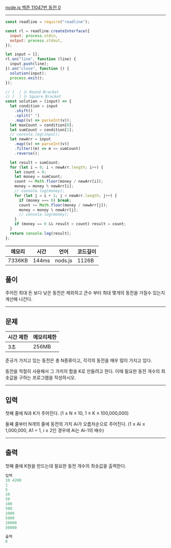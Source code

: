 [node.js 백준 11047번 동전 0](https://www.acmicpc.net/problem/11047)

---

```javascript
const readline = require("readline");

const rl = readline.createInterface({
  input: process.stdin,
  output: process.stdout,
});

let input = [];
rl.on("line", function (line) {
  input.push(line);
}).on("close", function () {
  solution(input);
  process.exit();
});

// (  ) 는 Round Bracket
// [  ] 는 Square Bracket
const solution = (input) => {
  let condition = input
    .shift()
    .split(" ")
    .map((v) => parseInt(v));
  let maxCount = condition[0];
  let sumCount = condition[1];
  // console.log(input);
  let newArr = input
    .map((v) => parseInt(v))
    .filter((m) => m <= sumCount)
    .reverse();

  let result = sumCount;
  for (let i = 0; i < newArr.length; i++) {
    let count = 0;
    let money = sumCount;
    count += Math.floor(money / newArr[i]);
    money = money % newArr[i];
    // console.log(money);
    for (let j = i + 1; j < newArr.length; j++) {
      if (money === 0) break;
      count += Math.floor(money / newArr[j]);
      money = money % newArr[j];
      // console.log(money);
    }
    if (money == 0 && result > count) result = count;
  }
  return console.log(result);
};
```

| 메모리 | 시간  | 언어    | 코드길이 |
| ------ | ----- | ------- | -------- |
| 7336KB | 144ms | nods.js | 1126B    |

## 풀이

주어진 최대 돈 보다 낮은 동전은 제외하고 큰수 부터 최대 몇개의 동전을 가질수 있는지 계산해 나간다.

---

## 문제

| 시간 제한 | 메모리제한 |
| --------- | ---------- |
| 3초       | 256MB      |

준규가 가지고 있는 동전은 총 N종류이고, 각각의 동전을 매우 많이 가지고 있다.

동전을 적절히 사용해서 그 가치의 합을 K로 만들려고 한다. 이때 필요한 동전 개수의 최솟값을 구하는 프로그램을 작성하시오.

---

## 입력

첫째 줄에 N과 K가 주어진다. (1 ≤ N ≤ 10, 1 ≤ K ≤ 100,000,000)

둘째 줄부터 N개의 줄에 동전의 가치 Ai가 오름차순으로 주어진다. (1 ≤ Ai ≤ 1,000,000, A1 = 1, i ≥ 2인 경우에 Ai는 Ai-1의 배수)

---

## 출력

첫째 줄에 K원을 만드는데 필요한 동전 개수의 최솟값을 출력한다.

```javascript
입력
10 4200
1
5
10
50
100
500
1000
5000
10000
50000

출력
6
```
